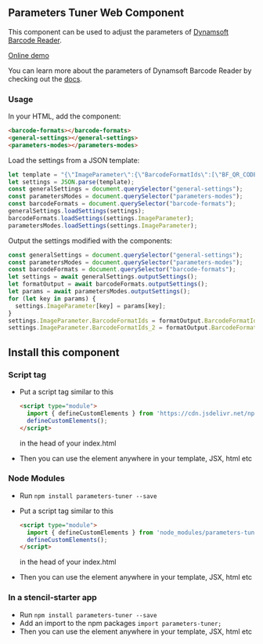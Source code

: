 ## Parameters Tuner Web Component

This component can be used to adjust the parameters of [Dynamsoft Barcode Reader](https://www.dynamsoft.com/barcode-reader/overview/).

[Online demo](https://enchanting-lokum-85d559.netlify.app/)

You can learn more about the parameters of Dynamsoft Barcode Reader by checking out the [docs](https://www.dynamsoft.com/barcode-reader/docs/core/parameters/reference/?ver=latest).

### Usage

In your HTML, add the component:

```html
<barcode-formats></barcode-formats>
<general-settings></general-settings>
<parameters-modes></parameters-modes>
```

Load the settings from a JSON template:

```js
let template = "{\"ImageParameter\":{\"BarcodeFormatIds\":[\"BF_QR_CODE\"],\"Description\":\"\",\"Name\":\"Settings\"},\"Version\":\"3.0\"}";
let settings = JSON.parse(template);
const generalSettings = document.querySelector("general-settings");
const parametersModes = document.querySelector("parameters-modes");
const barcodeFormats = document.querySelector("barcode-formats");
generalSettings.loadSettings(settings);
barcodeFormats.loadSettings(settings.ImageParameter);
parametersModes.loadSettings(settings.ImageParameter);
```

Output the settings modified with the components:

```js
const generalSettings = document.querySelector("general-settings");
const parametersModes = document.querySelector("parameters-modes");
const barcodeFormats = document.querySelector("barcode-formats");
let settings = await generalSettings.outputSettings();
let formatOutput = await barcodeFormats.outputSettings();
let params = await parametersModes.outputSettings();
for (let key in params) {
  settings.ImageParameter[key] = params[key];
}
settings.ImageParameter.BarcodeFormatIds = formatOutput.BarcodeFormatIds;
settings.ImageParameter.BarcodeFormatIds_2 = formatOutput.BarcodeFormatIds_2;
```

## Install this component

### Script tag

- Put a script tag similar to this 

   ```html
   <script type="module">
     import { defineCustomElements } from 'https://cdn.jsdelivr.net/npm/parameters-tuner/dist/esm/loader.js';
     defineCustomElements();
   </script>
   ```
   
   in the head of your index.html
   
- Then you can use the element anywhere in your template, JSX, html etc

### Node Modules
- Run `npm install parameters-tuner --save`
- Put a script tag similar to this 

   ```html
   <script type="module">
     import { defineCustomElements } from 'node_modules/parameters-tuner/dist/esm/loader.js';
     defineCustomElements();
   </script>
   ```
   
   in the head of your index.html
   
- Then you can use the element anywhere in your template, JSX, html etc

### In a stencil-starter app
- Run `npm install parameters-tuner --save`
- Add an import to the npm packages `import parameters-tuner;`
- Then you can use the element anywhere in your template, JSX, html etc
